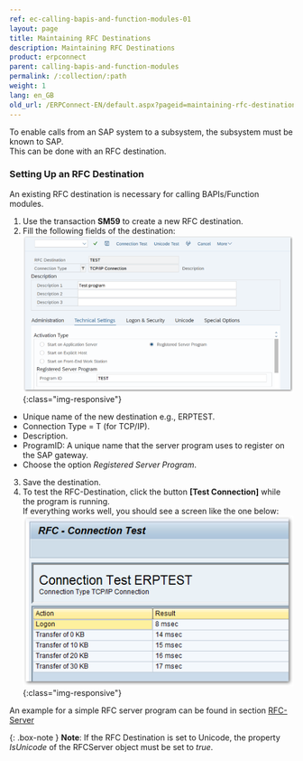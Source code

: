 ```yaml
---
ref: ec-calling-bapis-and-function-modules-01
layout: page
title: Maintaining RFC Destinations
description: Maintaining RFC Destinations
product: erpconnect
parent: calling-bapis-and-function-modules
permalink: /:collection/:path
weight: 1
lang: en_GB
old_url: /ERPConnect-EN/default.aspx?pageid=maintaining-rfc-destinations
---
```


To enable calls from an SAP system to a subsystem, the subsystem must be known to SAP.<br>
This can be done with an RFC destination.

### Setting Up an RFC Destination

An existing RFC destination is necessary for calling BAPIs/Function modules.
1. Use the transaction **SM59** to create a new RFC destination.
2. Fill the following fields of the destination: 
![Maintain-RFC-Destination-001](/img/content/Maintain-RFC-Destination-001.png){:class="img-responsive"}  
- Unique name of the new destination e.g., ERPTEST.
- Connection Type = T (for TCP/IP).
- Description.
- ProgramID: A unique name that the server program uses to register on the SAP gateway. 
- Choose the option *Registered Server Program*.
3. Save the destination.
4. To test the RFC-Destination, click the button **[Test Connection]** while the program is running.<br> 
If everything works well, you should see a screen like the one below:
![rfcdestination02](/img/content/Maintain-RFC-Destination-002.png){:class="img-responsive"}  

An example for a simple RFC server program can be found in section [RFC-Server](../rfc-server/example)

{: .box-note }
**Note**: If the RFC Destination is set to Unicode, the property *IsUnicode* of the RFCServer object must be set to *true*.
